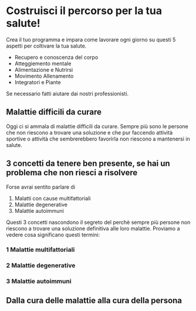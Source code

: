 # Costruisci il percorso per la tua salute! 

Crea il tuo programma  e impara come lavorare ogni giorno su questi 5 aspetti per coltivare la tua salute.

 - Recupero e conoscenza del corpo
 - Atteggiemento mentale
 - Alimentazione e Nutrirsi
 - Movimento Allenamento
 - Integratori e Piante

Se necessario fatti aiutare dai nostri professionisti.

## Malattie difficili da curare

Oggi ci si ammala di malattie difficili da curare. Sempre più sono le persone che non riescono a trovare una soluzione e che pur faccendo attività sportive o attività che sembrerebbero favorirla non riescono a mantenersi  in salute.

## 3 concetti da tenere ben presente, se hai un problema che non riesci a risolvere

Forse avrai sentito parlare di 

 1. Malatti con cause multifattoriali  
 2. Malattie degenerative 
 3. Malattie autoimmuni

Questi 3 concetti nascondono il segreto del perchè sempre più persone non riescono a trovare una soluzione definitiva alle loro malattie. 
Proviamo a vedere cosa significano questi termini:

### 1 Malattie multifattoriali

### 2 Malattie degenerative

### 3 Malattie autoimmuni



## Dalla cura delle malattie alla cura della persona



 
<!--stackedit_data:
eyJoaXN0b3J5IjpbLTE0MjMyNzUxODYsLTY4Mzg2MzI3NywyMD
I3MzYxMDgxXX0=
-->